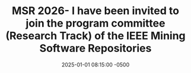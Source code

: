 ---
title: "MSR 2026- I have been invited to join the program committee (Research Track) of the IEEE Mining Software Repositories"
date: 2025-01-01 08:15:00 -0500
---